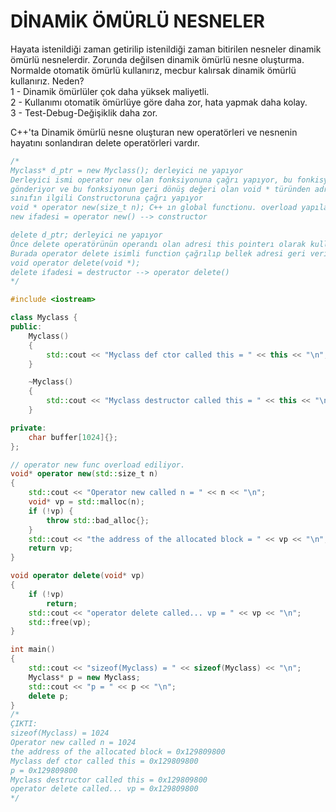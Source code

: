 # DİNAMİK ÖMÜRLÜ NESNELER
Hayata istenildiği zaman getirilip istenildiği zaman bitirilen nesneler dinamik ömürlü nesnelerdir. Zorunda değilsen dinamik ömürlü nesne oluşturma. Normalde otomatik ömürlü kullanırız, mecbur kalırsak dinamik ömürlü kullanırız. Neden?    
1 - Dinamik ömürlüler çok daha yüksek maliyetli.  
2 - Kullanımı otomatik ömürlüye göre daha zor, hata yapmak daha kolay.  
3 - Test-Debug-Değişiklik daha zor.  

C++'ta Dinamik ömürlü nesne oluşturan new operatörleri ve nesnenin hayatını sonlandıran delete operatörleri vardır.  
  
```cpp 
/*
Myclass* d_ptr = new Myclass(); derleyici ne yapıyor
Derleyici ismi operator new olan fonksiyonuna çağrı yapıyor, bu fonkisyona argüman olarak sizeof Myclass
gönderiyor ve bu fonksiyonun geri dönüş değeri olan void * türünden adresi Myclass * türüne dönüştürerek ve bunu this adresi olarak kullanıp,
sınıfın ilgili Constructoruna çağrı yapıyor
void * operator new(size_t n); C++ ın global functionu. overload yapılabiliyor
new ifadesi = operator new() --> constructor

delete d_ptr; derleyici ne yapıyor
Önce delete operatörünün operandı olan adresi this pointerı olarak kullanıp sınıfın destructorunu çağırır.
Burada operator delete isimli function çağrılıp bellek adresi geri verilmeli
void operator delete(void *);
delete ifadesi = destructor --> operator delete()
*/

#include <iostream>

class Myclass {
public:
    Myclass()
    {
        std::cout << "Myclass def ctor called this = " << this << "\n";
    }

    ~Myclass()
    {
        std::cout << "Myclass destructor called this = " << this << "\n";
    }

private:
    char buffer[1024]{};
};

// operator new func overload ediliyor.
void* operator new(std::size_t n)
{
    std::cout << "Operator new called n = " << n << "\n";
    void* vp = std::malloc(n);
    if (!vp) {
        throw std::bad_alloc{};
    }
    std::cout << "the address of the allocated block = " << vp << "\n";
    return vp;
}

void operator delete(void* vp)
{
    if (!vp)
        return;
    std::cout << "operator delete called... vp = " << vp << "\n";
    std::free(vp);
}

int main()
{
    std::cout << "sizeof(Myclass) = " << sizeof(Myclass) << "\n";
    Myclass* p = new Myclass;
    std::cout << "p = " << p << "\n";
    delete p;
}
/*
ÇIKTI:
sizeof(Myclass) = 1024
Operator new called n = 1024
the address of the allocated block = 0x129809800
Myclass def ctor called this = 0x129809800
p = 0x129809800
Myclass destructor called this = 0x129809800
operator delete called... vp = 0x129809800
*/
```
